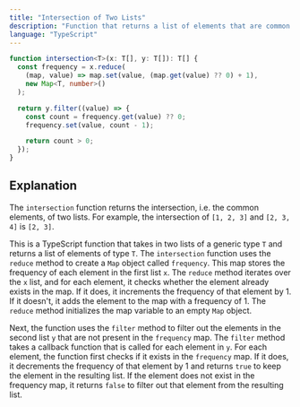 ```yaml
---
title: "Intersection of Two Lists"
description: "Function that returns a list of elements that are common to two lists"
language: "TypeScript"
---
```


```typescript
function intersection<T>(x: T[], y: T[]): T[] {
  const frequency = x.reduce(
    (map, value) => map.set(value, (map.get(value) ?? 0) + 1),
    new Map<T, number>()
  );

  return y.filter((value) => {
    const count = frequency.get(value) ?? 0;
    frequency.set(value, count - 1);

    return count > 0;
  });
}
```

## Explanation

The `intersection` function returns the intersection, i.e. the common elements, of two lists. For example, the intersection of `[1, 2, 3]` and `[2, 3, 4]` is `[2, 3]`.

This is a TypeScript function that takes in two lists of a generic type `T` and returns a list of elements of type `T`. The `intersection` function uses the `reduce` method to create a `Map` object called `frequency`. This map stores the frequency of each element in the first list `x`. The `reduce` method iterates over the `x` list, and for each element, it checks whether the element already exists in the map. If it does, it increments the frequency of that element by 1. If it doesn't, it adds the element to the map with a frequency of 1. The `reduce` method initializes the map variable to an empty `Map` object.

Next, the function uses the `filter` method to filter out the elements in the second list `y` that are not present in the `frequency` map. The `filter` method takes a callback function that is called for each element in `y`. For each element, the function first checks if it exists in the `frequency` map. If it does, it decrements the frequency of that element by 1 and returns `true` to keep the element in the resulting list. If the element does not exist in the frequency map, it returns `false` to filter out that element from the resulting list.
